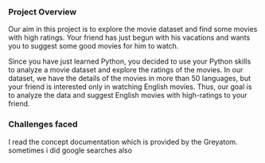 ### Project Overview

 Our aim in this project is to explore the movie dataset and find some movies with high ratings. Your friend has just begun with his vacations and wants you to suggest some good movies for him to watch.

Since you have just learned Python, you decided to use your Python skills to analyze a movie dataset and explore the ratings of the movies. In our dataset, we have the details of the movies in more than 50 languages, but your friend is interested only in watching English movies. Thus, our goal is to analyze the data and suggest English movies with high-ratings to your friend.


### Challenges faced

 I read the concept documentation which is provided by the Greyatom.
sometimes i did google searches also


